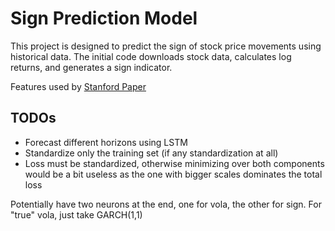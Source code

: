 # Sign Prediction Model

This project is designed to predict the sign of stock price movements using historical data. The initial code downloads stock data, calculates log returns, and generates a sign indicator.

Features used by [Stanford Paper](http://cs230.stanford.edu/projects_fall_2019/reports/26254244.pdf)

## TODOs
- Forecast different horizons using LSTM
- Standardize only the training set (if any standardization at all)
- Loss must be standardized, otherwise minimizing over both components would be a bit useless as the one with bigger scales dominates the total loss

Potentially have two neurons at the end, one for vola, the other for sign. For "true" vola, just take GARCH(1,1)
